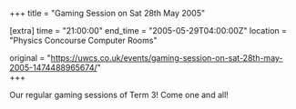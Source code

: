 +++
title = "Gaming Session on Sat 28th May 2005"

[extra]
time = "21:00:00"
end_time = "2005-05-29T04:00:00Z"
location = "Physics Concourse Computer Rooms"

original = "https://uwcs.co.uk/events/gaming-session-on-sat-28th-may-2005-1474488965674/"    
+++

Our regular gaming sessions of Term 3\! Come one and all\!

